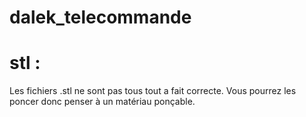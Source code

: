 # dalek_telecommande
 
# stl :

Les fichiers .stl ne sont pas tous tout a fait correcte. Vous pourrez les poncer donc penser à un matériau ponçable.
